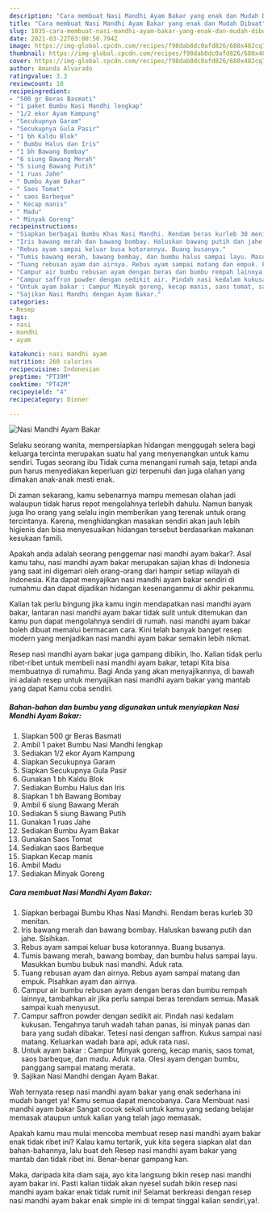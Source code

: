 ```yaml
---
description: "Cara membuat Nasi Mandhi Ayam Bakar yang enak dan Mudah Dibuat"
title: "Cara membuat Nasi Mandhi Ayam Bakar yang enak dan Mudah Dibuat"
slug: 1035-cara-membuat-nasi-mandhi-ayam-bakar-yang-enak-dan-mudah-dibuat
date: 2021-03-22T03:00:50.794Z
image: https://img-global.cpcdn.com/recipes/f98dab8dc0afd826/680x482cq70/nasi-mandhi-ayam-bakar-foto-resep-utama.jpg
thumbnail: https://img-global.cpcdn.com/recipes/f98dab8dc0afd826/680x482cq70/nasi-mandhi-ayam-bakar-foto-resep-utama.jpg
cover: https://img-global.cpcdn.com/recipes/f98dab8dc0afd826/680x482cq70/nasi-mandhi-ayam-bakar-foto-resep-utama.jpg
author: Amanda Alvarado
ratingvalue: 3.3
reviewcount: 10
recipeingredient:
- "500 gr Beras Basmati"
- "1 paket Bumbu Nasi Mandhi lengkap"
- "1/2 ekor Ayam Kampung"
- "Secukupnya Garam"
- "Secukupnya Gula Pasir"
- "1 bh Kaldu Blok"
- " Bumbu Halus dan Iris"
- "1 bh Bawang Bombay"
- "6 siung Bawang Merah"
- "5 siung Bawang Putih"
- "1 ruas Jahe"
- " Bumbu Ayam Bakar"
- " Saos Tomat"
- " saos Barbeque"
- " Kecap manis"
- " Madu"
- " Minyak Goreng"
recipeinstructions:
- "Siapkan berbagai Bumbu Khas Nasi Mandhi. Rendam beras kurleb 30 menitan."
- "Iris bawang merah dan bawang bombay. Haluskan bawang putih dan jahe. Sisihkan."
- "Rebus ayam sampai keluar busa kotorannya. Buang busanya."
- "Tumis bawang merah, bawang bombay, dan bumbu halus sampai layu. Masukkan bumbu bubuk nasi mandhi. Aduk rata."
- "Tuang rebusan ayam dan airnya. Rebus ayam sampai matang dan empuk. Pisahkan ayam dan airnya."
- "Campur air bumbu rebusan ayam dengan beras dan bumbu rempah lainnya, tambahkan air jika perlu sampai beras terendam semua. Masak sampai kuah menyusut."
- "Campur saffron powder dengan sedikit air. Pindah nasi kedalam kukusan. Tengahnya taruh wadah tahan panas, isi minyak panas dan bara yang sudah dibakar. Tetesi nasi dengan saffron. Kukus sampai nasi matang. Keluarkan wadah bara api, aduk rata nasi."
- "Untuk ayam bakar : Campur Minyak goreng, kecap manis, saos tomat, saos barbeque, dan madu. Aduk rata. Olesi ayam dengan bumbu, panggang sampai matang merata."
- "Sajikan Nasi Mandhi dengan Ayam Bakar."
categories:
- Resep
tags:
- nasi
- mandhi
- ayam

katakunci: nasi mandhi ayam 
nutrition: 260 calories
recipecuisine: Indonesian
preptime: "PT39M"
cooktime: "PT42M"
recipeyield: "4"
recipecategory: Dinner

---
```



![Nasi Mandhi Ayam Bakar](https://img-global.cpcdn.com/recipes/f98dab8dc0afd826/680x482cq70/nasi-mandhi-ayam-bakar-foto-resep-utama.jpg)

Selaku seorang wanita, mempersiapkan hidangan menggugah selera bagi keluarga tercinta merupakan suatu hal yang menyenangkan untuk kamu sendiri. Tugas seorang ibu Tidak cuma menangani rumah saja, tetapi anda pun harus menyediakan keperluan gizi terpenuhi dan juga olahan yang dimakan anak-anak mesti enak.

Di zaman  sekarang, kamu sebenarnya mampu memesan olahan jadi walaupun tidak harus repot mengolahnya terlebih dahulu. Namun banyak juga lho orang yang selalu ingin memberikan yang terenak untuk orang tercintanya. Karena, menghidangkan masakan sendiri akan jauh lebih higienis dan bisa menyesuaikan hidangan tersebut berdasarkan makanan kesukaan famili. 



Apakah anda adalah seorang penggemar nasi mandhi ayam bakar?. Asal kamu tahu, nasi mandhi ayam bakar merupakan sajian khas di Indonesia yang saat ini digemari oleh orang-orang dari hampir setiap wilayah di Indonesia. Kita dapat menyajikan nasi mandhi ayam bakar sendiri di rumahmu dan dapat dijadikan hidangan kesenanganmu di akhir pekanmu.

Kalian tak perlu bingung jika kamu ingin mendapatkan nasi mandhi ayam bakar, lantaran nasi mandhi ayam bakar tidak sulit untuk ditemukan dan kamu pun dapat mengolahnya sendiri di rumah. nasi mandhi ayam bakar boleh dibuat memalui bermacam cara. Kini telah banyak banget resep modern yang menjadikan nasi mandhi ayam bakar semakin lebih nikmat.

Resep nasi mandhi ayam bakar juga gampang dibikin, lho. Kalian tidak perlu ribet-ribet untuk membeli nasi mandhi ayam bakar, tetapi Kita bisa membuatnya di rumahmu. Bagi Anda yang akan menyajikannya, di bawah ini adalah resep untuk menyajikan nasi mandhi ayam bakar yang mantab yang dapat Kamu coba sendiri.

<!--inarticleads1-->

##### Bahan-bahan dan bumbu yang digunakan untuk menyiapkan Nasi Mandhi Ayam Bakar:

1. Siapkan 500 gr Beras Basmati
1. Ambil 1 paket Bumbu Nasi Mandhi lengkap
1. Sediakan 1/2 ekor Ayam Kampung
1. Siapkan Secukupnya Garam
1. Siapkan Secukupnya Gula Pasir
1. Gunakan 1 bh Kaldu Blok
1. Sediakan  Bumbu Halus dan Iris
1. Siapkan 1 bh Bawang Bombay
1. Ambil 6 siung Bawang Merah
1. Sediakan 5 siung Bawang Putih
1. Gunakan 1 ruas Jahe
1. Sediakan  Bumbu Ayam Bakar
1. Gunakan  Saos Tomat
1. Sediakan  saos Barbeque
1. Siapkan  Kecap manis
1. Ambil  Madu
1. Sediakan  Minyak Goreng




<!--inarticleads2-->

##### Cara membuat Nasi Mandhi Ayam Bakar:

1. Siapkan berbagai Bumbu Khas Nasi Mandhi. Rendam beras kurleb 30 menitan.
1. Iris bawang merah dan bawang bombay. Haluskan bawang putih dan jahe. Sisihkan.
1. Rebus ayam sampai keluar busa kotorannya. Buang busanya.
1. Tumis bawang merah, bawang bombay, dan bumbu halus sampai layu. Masukkan bumbu bubuk nasi mandhi. Aduk rata.
1. Tuang rebusan ayam dan airnya. Rebus ayam sampai matang dan empuk. Pisahkan ayam dan airnya.
1. Campur air bumbu rebusan ayam dengan beras dan bumbu rempah lainnya, tambahkan air jika perlu sampai beras terendam semua. Masak sampai kuah menyusut.
1. Campur saffron powder dengan sedikit air. Pindah nasi kedalam kukusan. Tengahnya taruh wadah tahan panas, isi minyak panas dan bara yang sudah dibakar. Tetesi nasi dengan saffron. Kukus sampai nasi matang. Keluarkan wadah bara api, aduk rata nasi.
1. Untuk ayam bakar : Campur Minyak goreng, kecap manis, saos tomat, saos barbeque, dan madu. Aduk rata. Olesi ayam dengan bumbu, panggang sampai matang merata.
1. Sajikan Nasi Mandhi dengan Ayam Bakar.




Wah ternyata resep nasi mandhi ayam bakar yang enak sederhana ini mudah banget ya! Kamu semua dapat mencobanya. Cara Membuat nasi mandhi ayam bakar Sangat cocok sekali untuk kamu yang sedang belajar memasak ataupun untuk kalian yang telah jago memasak.

Apakah kamu mau mulai mencoba membuat resep nasi mandhi ayam bakar enak tidak ribet ini? Kalau kamu tertarik, yuk kita segera siapkan alat dan bahan-bahannya, lalu buat deh Resep nasi mandhi ayam bakar yang mantab dan tidak ribet ini. Benar-benar gampang kan. 

Maka, daripada kita diam saja, ayo kita langsung bikin resep nasi mandhi ayam bakar ini. Pasti kalian tiidak akan nyesel sudah bikin resep nasi mandhi ayam bakar enak tidak rumit ini! Selamat berkreasi dengan resep nasi mandhi ayam bakar enak simple ini di tempat tinggal kalian sendiri,ya!.

